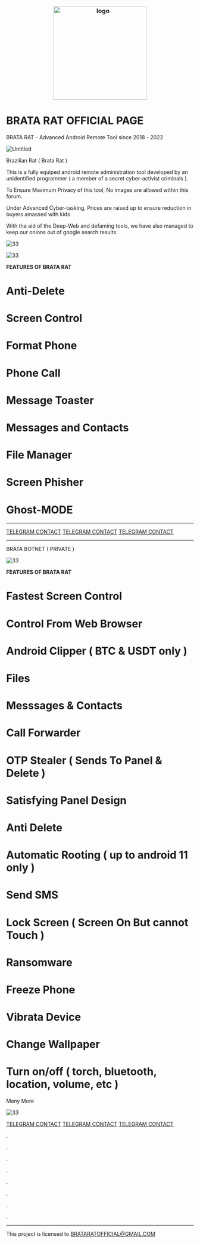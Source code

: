 <h3 align="center"><img src="https://i.imgur.com/1rjXlPY.jpg" alt="logo" height="250px"></h3>

# BRATA RAT OFFICIAL PAGE
BRATA RAT  - Advanced Android Remote Tool since 2018 - 2022

![Untitled](https://i.imgur.com/OiUOU2n.jpg)

Brazilian Rat ( Brata Rat )


This is a fully equiped android remote administration tool developed by an unidentified programmer ( a member of a secret cyber-activist criminals ).

To Ensure Maximum Privacy of this tool, No images are allowed within this forum.

Under Advanced Cyber-tasking, Prices are raised up to ensure reduction in buyers amassed with kids

With the aid of the Deep-Web and defaming tools, we have also managed to keep our onions out of google search results.

![33](https://i.imgur.com/7XtV8zl.jpg)


![33](https://i.imgur.com/9pWV0KP.jpg)

**FEATURES OF BRATA RAT**

# Anti-Delete 
# Screen Control 
# Format Phone 
# Phone Call
# Message Toaster
# Messages and Contacts 
# File Manager 
# Screen Phisher 
# Ghost-MODE 


--------------

[TELEGRAM CONTACT](https://t.me/nocrimer)
[TELEGRAM CONTACT](https://t.me/nocrimer)
[TELEGRAM CONTACT](https://t.me/nocrimer)


--------------

BRATA BOTNET ( PRIVATE )

![33](https://i.imgur.com/MQezyjn.jpg)


**FEATURES OF BRATA RAT**

# Fastest Screen Control
# Control From Web Browser
# Android Clipper ( BTC & USDT only )
# Files
# Messsages & Contacts
# Call Forwarder
# OTP Stealer ( Sends To Panel & Delete )
# Satisfying Panel Design
# Anti  Delete
# Automatic Rooting ( up to android 11 only )
# Send SMS
# Lock Screen ( Screen On But cannot Touch )
# Ransomware
# Freeze Phone 
# Vibrata Device
# Change Wallpaper
# Turn on/off ( torch, bluetooth, location, volume, etc )

Many More


![33](https://i.imgur.com/V5c20Ca.jpg)


[TELEGRAM CONTACT](https://t.me/nocrimer)
[TELEGRAM CONTACT](https://t.me/nocrimer)
[TELEGRAM CONTACT](https://t.me/nocrimer)


.

.

.

.

.

.

.

.

--------------

This project is licensed to BRATARATOFFICIAL@GMAIL.COM
